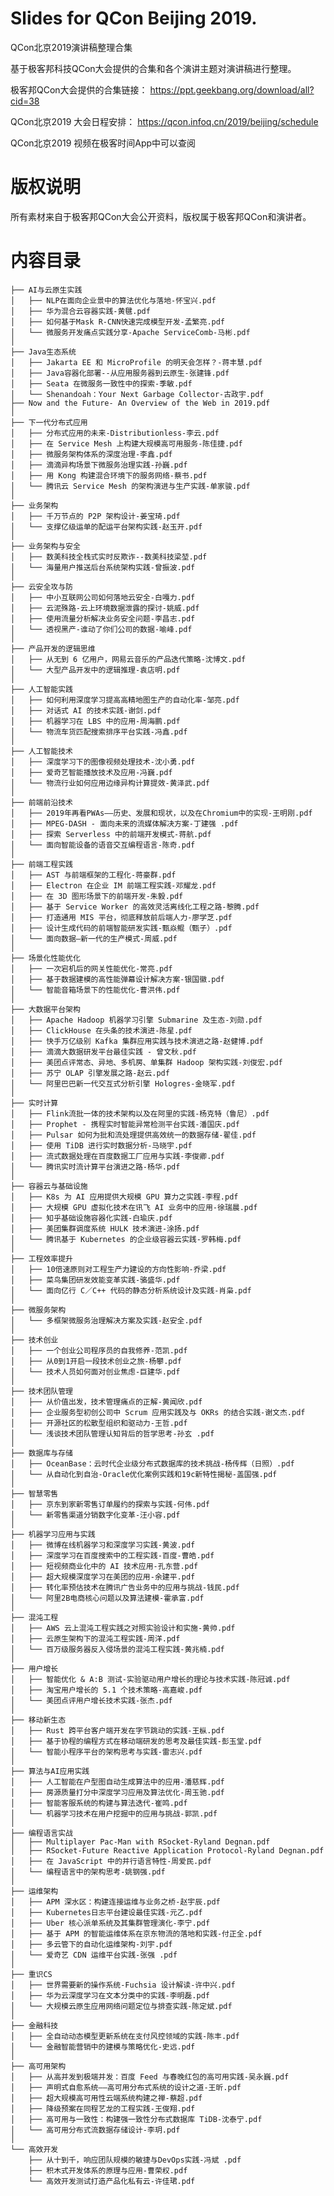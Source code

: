 # Slides for QCon Beijing 2019. 
QCon北京2019演讲稿整理合集

基于极客邦科技QCon大会提供的合集和各个演讲主题对演讲稿进行整理。

极客邦QCon大会提供的合集链接：
https://ppt.geekbang.org/download/all?cid=38

QCon北京2019 大会日程安排：
https://qcon.infoq.cn/2019/beijing/schedule

QCon北京2019 视频在极客时间App中可以查阅

# 版权说明

所有素材来自于极客邦QCon大会公开资料，版权属于极客邦QCon和演讲者。

# 内容目录
	├── AI与云原生实践
	│   ├── NLP在面向企业景中的算法优化与落地-怀宝兴.pdf
	│   ├── 华为混合云容器实践-黄毽.pdf
	│   ├── 如何基于Mask R-CNN快速完成模型开发-孟繁亮.pdf
	│   └── 微服务开发痛点实践分享-Apache ServiceComb-马彬.pdf
	│
	├── Java生态系统
	│   ├── Jakarta EE 和 MicroProfile 的明天会怎样？-蒋丰慧.pdf
	│   ├── Java容器化部署--从应用服务器到云原生-张建锋.pdf
	│   ├── Seata 在微服务一致性中的探索-季敏.pdf
	│   └── Shenandoah：Your Next Garbage Collector-古政宇.pdf
	├── Now and the Future- An Overview of the Web in 2019.pdf
	│
	├── 下一代分布式应用
	│   ├── 分布式应用的未来-Distributionless-李云.pdf
	│   ├── 在 Service Mesh 上构建大规模高可用服务-陈佳捷.pdf
	│   ├── 微服务架构体系的深度治理-李鑫.pdf
	│   ├── 滴滴异构场景下微服务治理实践-孙巍.pdf
	│   ├── 用 Kong 构建混合环境下的服务网络-蔡书.pdf
	│   └── 腾讯云 Service Mesh 的架构演进与生产实践-单家骏.pdf
	│
	├── 业务架构
	│   ├── 千万节点的 P2P 架构设计-姜宝琦.pdf
	│   └── 支撑亿级运单的配运平台架构实践-赵玉开.pdf
	│
	├── 业务架构与安全
	│   ├── 数美科技全栈式实时反欺诈--数美科技梁堃.pdf
	│   └── 海量用户推送后台系统架构实践-曾振波.pdf
	│
	├── 云安全攻与防
	│   ├── 中小互联网公司如何落地云安全-白嘎力.pdf
	│   ├── 云泥殊路-云上环境数据泄露的探讨-姚威.pdf
	│   ├── 使用流量分析解决业务安全问题-李昌志.pdf
	│   └── 透视黑产-谁动了你们公司的数据-喻峰.pdf
	│
	├── 产品开发的逻辑思维
	│   ├── 从无到 6 亿用户，网易云音乐的产品迭代策略-沈博文.pdf
	│   └── 大型产品开发中的逻辑推理-袁店明.pdf
	│
	├── 人工智能实践
	│   ├── 如何利用深度学习提高高精地图生产的自动化率-邹亮.pdf
	│   ├── 对话式 AI 的技术实践-谢剑.pdf
	│   ├── 机器学习在 LBS 中的应用-周海鹏.pdf
	│   └── 物流车货匹配搜索排序平台实践-冯鑫.pdf
	│
	├── 人工智能技术
	│   ├── 深度学习下的图像视频处理技术-沈小勇.pdf
	│   ├── 爱奇艺智能播放技术及应用-冯巍.pdf
	│   └── 物流行业如何应用边缘异构计算提效-黄泽武.pdf
	│
	├── 前端前沿技术
	│   ├── 2019年再看PWAs——历史、发展和现状，以及在Chromium中的实现-王明刚.pdf
	│   ├── MPEG-DASH - 面向未来的流媒体解决方案-丁建强 .pdf
	│   ├── 探索 Serverless 中的前端开发模式-蒋航.pdf
	│   └── 面向智能设备的语音交互编程语言-陈奇.pdf
	│
	├── 前端工程实践
	│   ├── AST 与前端框架的工程化-蒋豪群.pdf
	│   ├── Electron 在企业 IM 前端工程实践-邓耀龙.pdf
	│   ├── 在 3D 图形场景下的前端开发-朱毅.pdf
	│   ├── 基于 Service Worker 的高效灵活离线化工程之路-黎腾.pdf
	│   ├── 打造通用 MIS 平台，彻底释放前后端人力-廖学芝.pdf
	│   ├── 设计生成代码的前端智能研发实践-甄焱鲲（甄子）.pdf
	│   └── 面向数据—新一代的生产模式-周威.pdf
	│
	├── 场景化性能优化
	│   ├── 一次宕机后的网关性能优化-常亮.pdf
	│   ├── 基于数据建模的高性能弹幕设计解决方案-银国徽.pdf
	│   └── 智能音箱场景下的性能优化-曹洪伟.pdf
	│
	├── 大数据平台架构
	│   ├── Apache Hadoop 机器学习引擎 Submarine 及生态-刘勋.pdf
	│   ├── ClickHouse 在头条的技术演进-陈星.pdf
	│   ├── 快手万亿级别 Kafka 集群应用实践与技术演进之路-赵健博.pdf
	│   ├── 滴滴大数据研发平台最佳实践 - 曾文秋.pdf
	│   ├── 美团点评常态、异地、多机房、单集群 Hadoop 架构实践-刘俊宏.pdf
	│   ├── 苏宁 OLAP 引擎发展之路-赵云.pdf
	│   └── 阿里巴巴新一代交互式分析引擎 Hologres-金晓军.pdf
	│
	├── 实时计算
	│   ├── Flink流批一体的技术架构以及在阿里的实践-杨克特（鲁尼）.pdf
	│   ├── Prophet - 携程实时智能异常检测平台实践-潘国庆.pdf
	│   ├── Pulsar 如何为批和流处理提供高效统一的数据存储-翟佳.pdf
	│   ├── 使用 TiDB 进行实时数据分析-马晓宇.pdf
	│   ├── 流式数据处理在百度数据工厂应用与实践-李俊卿.pdf
	│   └── 腾讯实时流计算平台演进之路-杨华.pdf
	│
	├── 容器云与基础设施
	│   ├── K8s 为 AI 应用提供大规模 GPU 算力之实践-李程.pdf
	│   ├── 大规模 GPU 虚拟化技术在讯飞 AI 业务中的应用-徐瑞晨.pdf
	│   ├── 知乎基础设施容器化实践-白瑜庆.pdf
	│   ├── 美团集群调度系统 HULK 技术演进-涂扬.pdf
	│   └── 腾讯基于 Kubernetes 的企业级容器云实践-罗韩梅.pdf
	│
	├── 工程效率提升
	│   ├── 10倍速原则对工程生产力建设的方向性影响-乔梁.pdf
	│   ├── 菜鸟集团研发效能变革实践-骆盛华.pdf
	│   └── 面向亿行 C／C++ 代码的静态分析系统设计及实践-肖枭.pdf
	│
	├── 微服务架构
	│   └── 多框架微服务治理解决方案及实践-赵安全.pdf
	│
	├── 技术创业
	│   ├── 一个创业公司程序员的自我修养-范凯.pdf
	│   ├── 从0到1开启一段技术创业之旅-杨攀.pdf
	│   └── 技术人员如何面对创业焦虑-巨建华.pdf
	│
	├── 技术团队管理
	│   ├── 从价值出发，技术管理痛点的正解-黄闻欣.pdf
	│   ├── 企业服务型初创公司中 Scrum 应用实践及与 OKRs 的结合实践-谢文杰.pdf
	│   ├── 开源社区的松散型组织和驱动力-王哲.pdf
	│   └── 浅谈技术团队管理认知背后的哲学思考-孙玄 .pdf
	│
	├── 数据库与存储
	│   ├── OceanBase：云时代企业级分布式数据库的技术挑战-杨传辉（日照）.pdf
	│   └── 从自动化到自治-Oracle优化案例实践和19c新特性揭秘-盖国强.pdf
	│
	├── 智慧零售
	│   ├── 京东到家新零售订单履约的探索与实践-何伟.pdf
	│   └── 新零售渠道分销数字化变革-汪小容.pdf
	│
	├── 机器学习应用与实践
	│   ├── 微博在线机器学习和深度学习实践-黄波.pdf
	│   ├── 深度学习在百度搜索中的工程实践-百度-曹皓.pdf
	│   ├── 短视频商业化中的 AI 技术应用-孔东营.pdf
	│   ├── 超大规模深度学习在美团的应用-余建平.pdf
	│   ├── 转化率预估技术在腾讯广告业务中的应用与挑战-钱民.pdf
	│   └── 阿里2B电商核心问题以及算法建模-霍承富.pdf
	│
	├── 混沌工程
	│   ├── AWS 云上混沌工程实践之对照实验设计和实施-黄帅.pdf
	│   ├── 云原生架构下的混沌工程实践-周洋.pdf
	│   └── 百万级服务器反入侵场景的混沌工程实践-黄兆楠.pdf
	│
	├── 用户增长
	│   ├── 智能优化 & A:B 测试-实验驱动用户增长的理论与技术实践-陈冠诚.pdf
	│   ├── 淘宝用户增长的 5.1 个技术策略-高嘉峻.pdf
	│   └── 美团点评用户增长技术实践-张杰.pdf
	│
	├── 移动新生态
	│   ├── Rust 跨平台客户端开发在字节跳动的实践-王枞.pdf
	│   ├── 基于协程的编程方式在移动端研发的思考及最佳实践-彭玉堂.pdf
	│   └── 智能小程序平台的架构思考与实践-雷志兴.pdf
	│
	├── 算法与AI应用实践
	│   ├── 人工智能在户型图自动生成算法中的应用-潘慈辉.pdf
	│   ├── 房源质量打分中深度学习应用及算法优化-周玉驰.pdf
	│   ├── 智能客服系统的构建与算法迭代-崔鸣.pdf
	│   └── 机器学习技术在用户挖掘中的应用与挑战-郭凯.pdf
	│
	├── 编程语言实战
	│   ├── Multiplayer Pac-Man with RSocket-Ryland Degnan.pdf
	│   ├── RSocket-Future Reactive Application Protocol-Ryland Degnan.pdf
	│   ├── 在 JavaScript 中的并行语言特性-周爱民.pdf
	│   └── 编程语言中的架构思考-姚钢强.pdf
	│
	├── 运维架构
	│   ├── APM 深水区：构建连接运维与业务之桥-赵宇辰.pdf
	│   ├── Kubernetes日志平台建设最佳实践-元乙.pdf
	│   ├── Uber 核心派单系统及其集群管理演化-李宁.pdf
	│   ├── 基于 APM 的智能运维体系在京东物流的落地和实践-付正全.pdf
	│   ├── 多云管下的自动化运维架构-刘宇.pdf
	│   └── 爱奇艺 CDN 运维平台实践-张强 .pdf
	│
	├── 重识CS
	│   ├── 世界需要新的操作系统-Fuchsia 设计解读-许中兴.pdf
	│   ├── 华为云深度学习在文本分类中的实践-李明磊.pdf
	│   └── 大规模云原生应用网络问题定位与排查实践-陈定斌.pdf
	│
	├── 金融科技
	│   ├── 全自动动态模型更新系统在支付风控领域的实践-陈丰.pdf
	│   └── 金融智能营销中的建模与策略优化-史远.pdf
	│
	├── 高可用架构
	│   ├── 从高并发到极端并发：百度 Feed 与春晚红包的高可用实践-吴永巍.pdf
	│   ├── 声明式自愈系统——高可用分布式系统的设计之道-王昕.pdf
	│   ├── 超大规模高可用性云端系统构建之禅-蔡超.pdf
	│   ├── 降级预案在同程艺龙的工程实践-王俊翔.pdf
	│   ├── 高可用与一致性：构建强一致性分布式数据库 TiDB-沈泰宁.pdf
	│   └── 高可用分布式流数据存储设计-李玥.pdf
	│
	└── 高效开发
	    ├── 从十到千，响应团队规模的敏捷与DevOps实践-冯斌 .pdf
	    ├── 积木式开发体系的原理与应用-曹荣权.pdf
	    └── 高效开发测试打造产品化私有云-许佳珺.pdf

